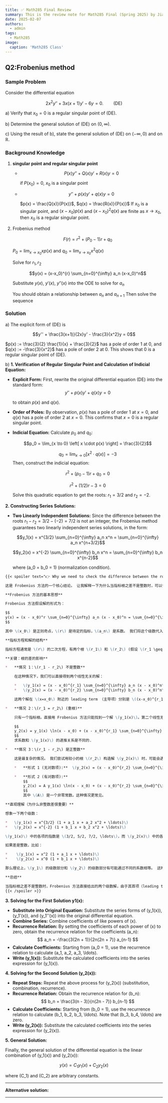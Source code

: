 ```yaml
---
title: ✅ Math285 Final Review
summary: This is the review note for Math285 Final (Spring 2025) by Jiashen Ren.
date: 2025-02-07
authors:
  - admin
tags:
  - Math285
image:
  caption: 'Math285 Class'
---
```


## Q2:Frobenius method

### Sample Problem

Consider the differential equation

$$2x^2y'' + 3x(x+1)y' - 6y = 0. \qquad \text{(DE)}$$

a) Verify that $x_0 = 0$ is a regular singular point of (DE).

b) Determine the general solution of (DE) on $(0, \infty)$.

c) Using the result of b), state the general solution of (DE) on $(-\infty, 0)$ and on $\mathbb{R}$.

### Background Knowledge

1. **singular point and regular singular point** 

    * $$P(x)y'' + Q(x)y' + R(x)y = 0$$

      if $P(x_0) = 0$, $x_0$ is a singular point

    * $$y'' + p(x)y' + q(x)y = 0$$  
  
      $p(x) = \frac{Q(x)}{P(x)}$,  $q(x) = \frac{R(x)}{P(x)}$
      If $x_0$ is a singular point, and $(x-x_0)p(x)$ and $(x-x_0)^2q(x)$ are finite as $x \to x_0$, then $x_0$ is a regular singular point.

2. Frobenius method

    $$F(r) = r^2 + (P_0 - 1)r + q_0$$

    $P_0 = \lim_{x \to x_0} xp(x)$ and $q_0 = \lim_{x \to x_0} x^2q(x)$

    Solve for $r_1, r_2$

    $$y(x) = (x-x_0)^{r} \sum_{n=0}^{\infty} a_n (x-x_0)^n$$

    Substitute $y(x)$, $y'(x)$, $y''(x)$ into the ODE to solve for $a_n$

    You should obtain a relationship between $a_n$ and $a_{n+1}$ 
    Then solve the sequence

### Solution

a) 
The explicit form of (DE) is

$$y'' + \frac{3(x+1)}{2x}y' - \frac{3}{x^2}y = 0$$

$p(x) := \frac{3}{2} \frac{1}{x} + \frac{3}{2}$ has a pole of order 1 at 0, and $q(x) := -\frac{3}{x^2}$ has a pole of order 2 at 0.  This shows that 0 is a regular singular point of (DE).

b)
**1. Verification of Regular Singular Point and Calculation of Indicial Equation:**

*   **Explicit Form:** First, rewrite the original differential equation (DE) into the standard form:
    $$y'' + p(x)y' + q(x)y = 0$$

    to obtain $p(x)$ and $q(x)$.

*   **Order of Poles:** By observation, $p(x)$ has a pole of order 1 at $x=0$, and $q(x)$ has a pole of order 2 at $x=0$. This confirms that $x=0$ is a regular singular point.
*   **Indicial Equation:** Calculate $p_0$ and $q_0$:

    $$p_0 = \lim_{x \to 0} \left[ x \cdot p(x) \right] = \frac{3}{2}$$

    $$q_0 = \lim_{x \to 0} \left[ x^2 \cdot q(x) \right] = -3$$
    Then, construct the indicial equation:

    $$r^2 + (p_0 - 1)r + q_0 = 0$$

    $$r^2 + (1/2)r - 3 = 0$$

    Solve this quadratic equation to get the roots: $r_1 = 3/2$ and $r_2 = -2$.

**2. Constructing Series Solutions:**

*   **Two Linearly Independent Solutions:** Since the difference between the roots $r_1 - r_ 2 = 3/2 - (-2) = 7/2$ is not an integer, the Frobenius method guarantees two linearly independent series solutions, in the form:

    $$y_1(x) = x^{3/2} \sum_{n=0}^{\infty} a_n x^n = \sum_{n=0}^{\infty} a_n x^{n+3/2}$$ 

    $$y_2(x) = x^{-2} \sum_{n=0}^{\infty} b_n x^n = \sum_{n=0}^{\infty} b_n x^{n-2}$$

    where \(a_0 = b_0 = 1\) (normalization condition).

```markdown
{{< spoiler text="👉 Why we need to check the difference between the roots" >}}

这是 Frobenius 方法的一个核心结论。 让我解释一下为什么当指标根之差不是整数时，可以保证有两个线性无关的级数解：

**Frobenius 方法的基本思想**

Frobenius 方法假设解的形式为：

$$
y(x) = (x - x_0)^r \sum_{n=0}^{\infty} a_n (x - x_0)^n = \sum_{n=0}^{\infty} a_n (x - x_0)^{n+r}
$$

其中 \(x_0\) 是正则奇点，\(r\) 是待定的指标，\(a_n\) 是系数。 我们将这个级数代入微分方程，并通过比较系数得到关于 \(r\) 的指标方程（一个二次方程）和关于系数 \(a_n\) 的递推关系。

**指标方程和解的结构**

指标方程通常是 \(r\) 的二次方程，有两个根 \(r_1\) 和 \(r_2\) (假设 \(r_1 \geq r_2\))。 这两个根决定了解的 *基本形式*。

**关键：根的差的影响**

*   **情况 1：\(r_1 - r_2\) 不是整数**

    在这种情况下，我们可以直接得到两个线性无关的解：

    *   \(y_1(x) = (x - x_0)^{r_1} \sum_{n=0}^{\infty} a_n (x - x_0)^n\)  (使用 \(r_1\) 和递推关系)
    *   \(y_2(x) = (x - x_0)^{r_2} \sum_{n=0}^{\infty} b_n (x - x_0)^n\)  (使用 \(r_2\) 和递推关系)

    这两个解在 \(x=x_0\) 附近的 leading term （主导项）分别是 \((x-x_0)^{r_1}\) 和 \((x-x_0)^{r_2}\)。 因为 \(r_1\) 和 \(r_2\) 不同，且它们的差不是整数，这意味着这两个级数 *不可能* 通过乘以一个常数而互相转化。 也就是说，它们是线性无关的。 关键点是这个非整数差确保级数中的每一项都不会“抵消”或“重复”。

*   **情况 2：\(r_1 = r_2\) (重根)**

    只有一个指标根。直接用 Frobenius 方法只能找到一个解 \(y_1(x)\)。第二个线性无关的解需要包含对数项（logarithmic term）：

    $$
    y_2(x) = y_1(x) \ln(x - x_0) + (x - x_0)^{r_1} \sum_{n=0}^{\infty} b_n (x - x_0)^n
    $$
    求系数和 \(y_1(x)\) 的递推关系是不同的.

*   **情况 3：\(r_1 - r_2\) 是正整数**

    这是最复杂的情况。 我们尝试用较小的根 \(r_2\) 构造解 \(y_2(x)\) 时，可能会遇到递推关系“卡住”的情况（分母为零）。 这时，第二个解 \(y_2(x)\) 可能具有以下两种形式之一：

    *   **形式 1 (无对数项):**  \(y_2(x) = (x - x_0)^{r_2} \sum_{n=0}^{\infty} b_n (x - x_0)^n\) (虽然这种情况较少见，但确实可能发生，此时递推关系“幸运地”没有卡住)

    *   **形式 2 (有对数项):**
        $$
        y_2(x) = A y_1(x) \ln(x - x_0) + (x - x_0)^{r_2} \sum_{n=0}^{\infty} b_n (x - x_0)^n
        $$
        其中 \(A\) 是一个非零常数。这种情况更常见。

**直观理解（为什么非整数差很重要）**

想象一下两个级数：

*   \(y_1(x) = x^{3/2} (1 + a_1 x + a_2 x^2 + \ldots)\)
*   \(y_2(x) = x^{-2} (1 + b_1 x + b_2 x^2 + \ldots)\)

\(y_1(x)\) 中的各项的指数是 \(3/2, 5/2, 7/2, \ldots\)，而 \(y_2(x)\) 中的各项的指数是 \(-2, -1, 0, 1, 2, \ldots\)。 因为指数的 *差异* 永远不会是整数，所以你不可能通过调整 \(y_1(x)\) 的系数来得到 \(y_2(x)\) 中的任何一项。 这就是线性无关的本质。

如果差是整数，比如：

*    \(y_1(x) = x^2 (1 + a_1 x + \ldots)\)
*    \(y_2(x) = x^0 (1 + b_1 x + \ldots)\)

那么理论上，\(y_1\) 的级数部分和 \(y_2\) 的级数部分有可能通过不同的系数相等。 这时必须检查递推公式。如果递推公式无解（分母为 0），必须引入对数。

**总结**

当指标根之差不是整数时，Frobenius 方法直接给出的两个级数解，由于其首项（leading term）的指数不同且差不是整数，保证了它们是线性无关的。 这是 Frobenius 方法的一个漂亮且重要的结果，使得在正则奇点附近寻找级数解成为可能。
{{< /spoiler >}}
```
**3. Solving for the First Solution y1(x):**

*   **Substitute into Original Equation:** Substitute the series forms of \(y_1(x)\), \(y_1'(x)\), and \(y_1''(x)\) into the original differential equation.
*   **Combine Series:** Combine coefficients of like powers of \(x\).
*   **Recurrence Relation:** By setting the coefficients of each power of \(x\) to zero, obtain the recurrence relation for the coefficients \(a_n\):
    $$
    a_n = -\frac{3(2n + 1)}{2n(2n + 7)} a_{n-1}
    $$
*   **Calculate Coefficients:** Starting from \(a_0 = 1\), use the recurrence relation to calculate \(a_1, a_2, a_3, \ldots\).
*   **Write \(y_1(x)\):** Substitute the calculated coefficients into the series expression for \(y_1(x)\).

**4. Solving for the Second Solution \(y_2(x)\):**

*   **Repeat Steps:** Repeat the above process for \(y_2(x)\) (substitution, combination, recurrence).
*   **Recurrence Relation:** Obtain the recurrence relation for \(b_n\):
    $$
    b_n = \frac{3(n - 3)}{n(2n - 7)} b_{n-1}
    $$
*   **Calculate Coefficients:** Starting from \(b_0 = 1\), use the recurrence relation to calculate \(b_1, b_2, b_3, \ldots\). Note that \(b_3, b_4, \ldots\) are zero.
*   **Write \(y_2(x)\):** Substitute the calculated coefficients into the series expression for \(y_2(x)\).

**5. General Solution:**

Finally, the general solution of the differential equation is the linear combination of \(y_1(x)\) and \(y_2(x)\):

$$
y(x) = C_1 y_1(x) + C_2 y_2(x)
$$

where \(C_1\) and \(C_2\) are arbitrary constants.

---
**Alternative solution:**

---
